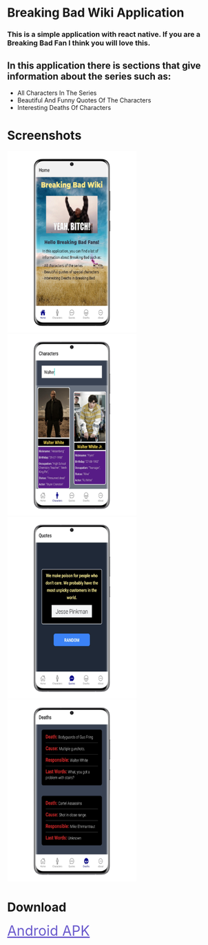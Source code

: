 <h1 style="font-weight:bold">Breaking Bad Wiki Application</h1>

<h3>This is a simple application with react native.  
If you are a Breaking Bad Fan I think you will love this.
</h3>

<h2>In this application there is sections that give information about the series such as: </h2>

<ul>
<li>All Characters In The Series</li>
<li>Beautiful And Funny Quotes Of The Characters</li>
<li>Interesting Deaths Of Characters</li>
</ul>

<h1>Screenshots</h1>

<img src="./screenshots/Home%20Screen.png" width="300px"/>

<img src="./screenshots/Characters%20Screen.png" width="300px"/>

<img src="./screenshots/Quotes%20Screen.png" width="300px"/>

<img src="./screenshots/Deaths%20Screen.png" width="300px"/>

<h1>Download</h1>
<a style="color:slateblue;text-decoration:underline;font-size:2rem" href="https://drive.google.com/file/d/176Pg8E7twf0OLU2zFOlEvs7grXbaebcn/view?usp=sharing">Android APK</a>
